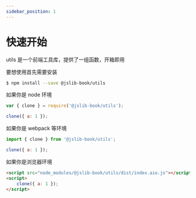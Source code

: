 ```yaml
---
sidebar_position: 1
---
```


# 快速开始

utils 是一个前端工具库，提供了一组函数，开箱即用

要想使用首先需要安装

```bash
$ npm install --save @jslib-book/utils
```

如果你是 node 环境

```js
var { clone } = require('@jslib-book/utils');

clone({ a: 1 });
```

如果你是 webpack 等环境

```js
import { clone } from '@jslib-book/utils';

clone({ a: 1 });
```

如果你是浏览器环境

```html
<script src="node_modules/@jslib-book/utils/dist/index.aio.js"></script>
<script>
    clone({ a: 1 });
</script>
```
